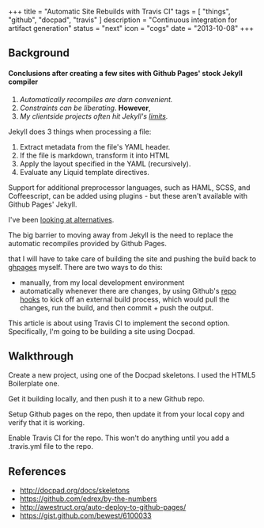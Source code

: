 +++
title = "Automatic Site Rebuilds with Travis CI"
tags = [
  "things",
  "github",
  "docpad",
  "travis"
]
description = "Continuous integration for artifact generation"
status = "next"
icon = "cogs"
date = "2013-10-08"
+++
## Background

#### Conclusions after creating a few sites with Github Pages' stock Jekyll compiler <a href="#" rel="tooltip" data-placement="bottom" class="fa fa-asterisk" title="As distinct from Jekyll itself, which can be extended by plugins."></a>

 1. *Automatically recompiles are darn convenient.*
 2. *Constraints can be liberating*. **However**,
 3. *My clientside projects often hit Jekyll's [limits](/2013/09/15/liquid-limitations/).*

Jekyll does 3 things when processing a file:

 1. Extract metadata from the file's YAML header.
 2. If the file is markdown, transform it into HTML
 3. Apply the layout specified in the YAML (recursively).
 4. Evaluate any Liquid template directives.

Support for additional preprocessor languages, such as HAML, SCSS, and Coffeescript, can be added using plugins - but these aren't available with Github Pages' Jekyll.

I've been [looking at alternatives](/2013/07/11/static-site-gen-research-and-experiments/).

The big barrier to moving away from Jekyll is the need to replace the automatic recompiles provided by Github Pages.

that I will have to take care of building the site and pushing the build back to [ghpages](https://help.github.com/articles/user-organization-and-project-pages) myself. There are two ways to do this: 
- manually, from my local development environment
- automatically whenever there are changes, by using Github's [repo hooks](http://developer.github.com/v3/repos/hooks/) to kick off an external build process, which would pull the changes, run the build, and then commit + push the output.

This article is about using Travis CI to implement the second option. Specifically, I'm going to be building a site using Docpad.

## Walkthrough

Create a new project, using one of the Docpad skeletons. I used the HTML5 Boilerplate one.

Get it building locally, and then push it to a new Github repo.

Setup Github pages on the repo, then update it from your local copy and verify that it is working.

Enable Travis CI for the repo. This won't do anything until you add a .travis.yml file to the repo.

## References

- <http://docpad.org/docs/skeletons>
- <https://github.com/edrex/by-the-numbers>
- <http://awestruct.org/auto-deploy-to-github-pages/>
- <https://gist.github.com/bewest/6100033>